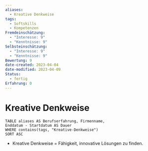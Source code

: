 ```yaml
---
aliases:
  - Kreative Denkweise
tags:
  - Softskills
  - Kompetenzen
Fremdeinschätzung:
  - "Interesse: 9"
  - "Kenntnisse: 9"
Selbsteinschätzung:
  - "Interesse: 9"
  - "Kenntnisse: 9"
Bewertung: 9
date-created: 2023-04-04
date-modified: 2023-04-09
Status:
  - fertig
Erfahrung: 0
---
```


# Kreative Denkweise

 ```dataview
TABLE aliases AS Berufserfahrung, Firmenname,
Enddatum - Startdatum AS Dauer
WHERE contains(tags, "Kreative-Denkweise")
SORT ASC
```

- Kreative Denkweise = Fähigkeit, innovative Lösungen zu finden.
